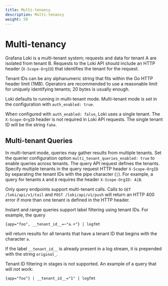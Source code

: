 ```yaml
---
title: Multi-tenancy
description: Multi-tenancy
weight: 50
---
```

# Multi-tenancy

Grafana Loki is a multi-tenant system; requests and data for tenant A are isolated from
tenant B. Requests to the Loki API should include an HTTP header
(`X-Scope-OrgID`) that identifies the tenant for the request.

Tenant IDs can be any alphanumeric string that fits within the Go HTTP header
limit (1MB). Operators are recommended to use a reasonable limit for uniquely
identifying tenants; 20 bytes is usually enough.

Loki defaults to running in multi-tenant mode.
Multi-tenant mode is set in the configuration with `auth_enabled: true`.

When configured with `auth_enabled: false`, Loki uses a single tenant.
The `X-Scope-OrgID` header is not required in Loki API requests.
The single tenant ID will be the string `fake`.

## Multi-tenant Queries

In multi-tenant mode, queries may gather results from multiple tenants.
Set the querier configuration option `multi_tenant_queries_enabled: true` to enable queries across tenants.
The query API request defines the tenants.
Specify multiple tenants
in the query request HTTP header `X-Scope-OrgID` by separating the tenant IDs with the pipe character (`|`).
For example, a query for tenants `A` and `B` requires the header `X-Scope-OrgID: A|B`.

Only query endpoints support multi-tenant calls.
Calls to `GET /loki/api/v1/tail` and `POST /loki/api/v1/push` will return an HTTP 400 error if more than one tenant is defined in the HTTP header.

Instant and range queries support label filtering using tenant IDs.
For example, the query

```
{app="foo", __tenant_id__=~"a.+"} | logfmt
```
will return results for all tenants
that have a tenant ID that begins with the character `a`.

If the label `__tenant_id__` is already present in a log stream, it is prepended with the string `original_`.

Tenant ID filtering in stages is not supported.
An example of a query that will _not_ work:

```
{app="foo"} | __tenant_id__="1" | logfmt
```
